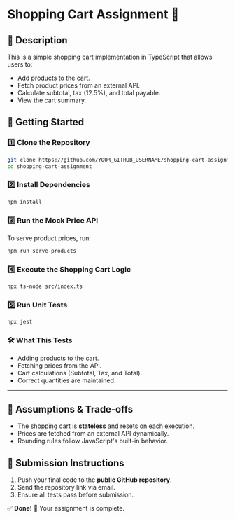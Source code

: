 # Shopping Cart Assignment 🛒

## 📌 Description
This is a simple shopping cart implementation in TypeScript that allows users to:
- Add products to the cart.
- Fetch product prices from an external API.
- Calculate subtotal, tax (12.5%), and total payable.
- View the cart summary.

## 🚀 Getting Started

### 1️⃣ Clone the Repository
```sh
git clone https://github.com/YOUR_GITHUB_USERNAME/shopping-cart-assignment.git
cd shopping-cart-assignment
```

### 2️⃣ Install Dependencies
```sh
npm install
```

### 3️⃣ Run the Mock Price API
To serve product prices, run:
```sh
npm run serve-products
```

### 4️⃣ Execute the Shopping Cart Logic
```sh
npx ts-node src/index.ts
```

### 5️⃣ Run Unit Tests
```sh
npx jest
```

### 🛠 What This Tests
- Adding products to the cart.
- Fetching prices from the API.
- Cart calculations (Subtotal, Tax, and Total).
- Correct quantities are maintained.

---

## 📜 Assumptions & Trade-offs
- The shopping cart is **stateless** and resets on each execution.
- Prices are fetched from an external API dynamically.
- Rounding rules follow JavaScript's built-in behavior.

## 📧 Submission Instructions
1. Push your final code to the **public GitHub repository**.
2. Send the repository link via email.
3. Ensure all tests pass before submission.

✅ **Done!** 🎉 Your assignment is complete.

